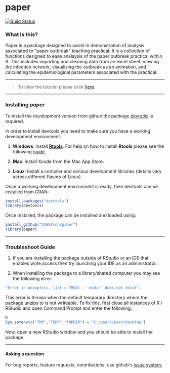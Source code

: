 # paper

[![Build Status](https://travis-ci.org/OJWatson/paper.png?branch=master)](https://travis-ci.org/OJWatson/paper)

### What is this?

Paper is a package designed to assist in demonstration of analysis associated to "paper outbreak" teaching practical. It is a collection of functions designed to ease analaysis of the paper outbreak practical within R. This includes importing and cleaning data from an excel sheet, viewing the infection network, visualising the outbreak as an animation, and calculating the epidemiological parameters associated with the practical.

***
> To view the tutorial please click [here](https://cdn.rawgit.com/OJWatson/paper/1548c4225286a3163c2fe74bedac093ec634768b/tutorials/paper-package-tutorial.html).

***
### Installing *paper*

To install the development version from github the package [*devtools*](https://github.com/hadley/devtools) is required.

In order to install devtools you need to make sure you have a working development environment:

1. **Windows**: Install **[Rtools](https://cran.r-project.org/bin/windows/Rtools/)**. For help on how to install **Rtools** please see the following [guide](https://github.com/stan-dev/rstan/wiki/Install-Rtools-for-Windows).

2. **Mac**: Install Xcode from the Mac App Store.

3. **Linux**: Install a compiler and various development libraries (details vary across different flavors of Linux).

Once a working development environment is ready, then devtools can be installed from CRAN:

```r
install.packages("devtools")
library(devtools)
```
Once installed, the package can be installed and loaded using:

```r
install_github("OJWatson/paper")
library(paper)
```

***
### Troubleshoot Guide

1. If you are installing the package outside of RStudio or an IDE that enables write access then try launching your IDE as an administrator. 

2. When installing the package to a library/shared computer you may see the following error:
```r
"Error in unzip(src, list = TRUE) : 'exdir' does not exist".
```
This error is thrown when the default temporary directory where the package unzips to is not writeable. To fix this, first close all instances of R / RStudio and open Command Prompt and enter the following:
```r
R
Sys.setenv(c("TMP","TEMP","TMPDIR") = "C:/Users/User/Desktop")
```
Now, open a new RStudio window and you should be able to install the package. 

***

#### Asking a question

For bug reports, feature requests, contributions, use github's [issue system.](https://github.com/OJWatson/paper/issues)
